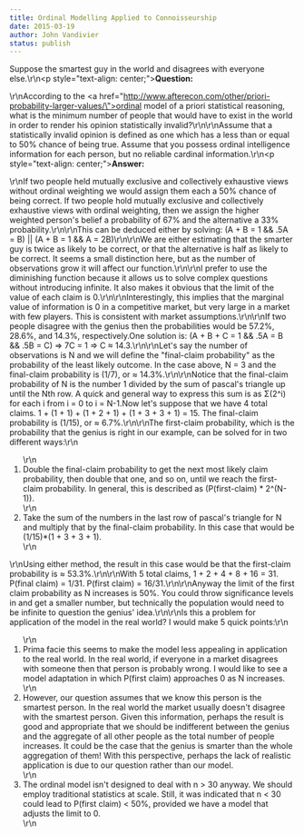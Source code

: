 ```yaml
---
title: Ordinal Modelling Applied to Connoisseurship
date: 2015-03-19
author: John Vandivier
status: publish
---
```


Suppose the smartest guy in the world and disagrees with everyone else.\r\n<p style=\"text-align: center;\"><strong>Question:</strong></p>\r\nAccording to the <a href=\"http://www.afterecon.com/other/priori-probability-larger-values/\">ordinal model of a priori statistical reasoning</a>, what is the minimum number of people that would have to exist in the world in order to render his opinion statistically invalid?\r\n\r\nAssume that a statistically invalid opinion is defined as one which has a less than or equal to 50% chance of being true. Assume that you possess ordinal intelligence information for each person, but no reliable cardinal information.\r\n<p style=\"text-align: center;\"><strong>Answer:</strong></p>\r\nIf two people held mutually exclusive and collectively exhaustive views without ordinal weighting we would assign them each a 50% chance of being correct. If two people hold mutually exclusive and collectively exhaustive views with ordinal weighting, then we assign the higher weighted person's belief a probability of 67% and the alternative a 33% probability.\r\n\r\nThis can be deduced either by solving: (A + B = 1 &amp;&amp; .5A = B) || (A + B = 1 &amp;&amp; A = 2B)\r\n\r\nWe are either estimating that the smarter guy is twice as likely to be correct, or that the alternative is half as likely to be correct. It seems a small distinction here, but as the number of observations grow it will affect our function.\r\n\r\nI prefer to use the diminishing function because it allows us to solve complex questions without introducing infinite. It also makes it obvious that the limit of the value of each claim is 0.\r\n\r\nInterestingly, this implies that the marginal value of information is 0 in a competitive market, but very large in a market with few players. This is consistent with market assumptions.\r\n\r\nIf two people disagree with the genius then the probabilities would be 57.2%, 28.6%, and 14.3%, respectively.One solution is: (A + B + C = 1 &amp;&amp; .5A = B &amp;&amp; .5B = C) =&gt; 7C = 1 =&gt; C ≈ 14.3.\r\n\r\nLet's say the number of observations is N and we will define the \"final-claim probability\" as the probability of the least likely outcome. In the case above, N = 3 and the final-claim probability is (1/7), or ≈ 14.3%.\r\n\r\nNotice that the final-claim probability of N is the number 1 divided by the sum of pascal's triangle up until the Nth row. A quick and general way to express this sum is as Σ(2^i) for each i from i = 0 to i = N-1.Now let's suppose that we have 4 total claims. 1 + (1 + 1) + (1 + 2 + 1) + (1 + 3 + 3 + 1) = 15. The final-claim probability is (1/15), or ≈ 6.7%.\r\n\r\nThe first-claim probability, which is the probability that the genius is right in our example, can be solved for in two different ways:\r\n<ol>\r\n	<li>Double the final-claim probability to get the next most likely claim probability, then double that one, and so on, until we reach the first-claim probability. In general, this is described as (P(first-claim) * 2^(N-1)).</li>\r\n	<li>Take the sum of the numbers in the last row of pascal's triangle for N and multiply that by the final-claim probability. In this case that would be (1/15)*(1 + 3 + 3 + 1).</li>\r\n</ol>\r\nUsing either method, the result in this case would be that the first-claim probability is ≈ 53.3%.\r\n\r\nWith 5 total claims, 1 + 2 + 4 + 8 + 16 = 31. P(final claim) = 1/31. P(first claim) = 16/31.\r\n\r\nAnyway the limit of the first claim probability as N increases is 50%. You could throw significance levels in and get a smaller number, but technically the population would need to be infinite to question the genius' idea.\r\n\r\nIs this a problem for application of the model in the real world? I would make 5 quick points:\r\n<ol>\r\n	<li>Prima facie this seems to make the model less appealing in application to the real world. In the real world, if everyone in a market disagrees with someone then that person is probably wrong. I would like to see a model adaptation in which P(first claim) approaches 0 as N increases.</li>\r\n	<li>However, our question assumes that we know this person is the smartest person. In the real world the market usually doesn't disagree with the smartest person. Given this information, perhaps the result is good and appropriate that we should be indifferent between the genius and the aggregate of all other people as the total number of people increases. It could be the case that the genius is smarter than the whole aggregation of them! With this perspective, perhaps the lack of realistic application is due to our question rather than our model.</li>\r\n	<li>The ordinal model isn't designed to deal with n &gt; 30 anyway. We should employ traditional statistics at scale. Still, it was indicated that n &lt; 30 could lead to P(first claim) &lt; 50%, provided we have a model that adjusts the limit to 0.</li>\r\n</ol>